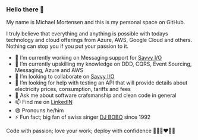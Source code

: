 ### Hello there 👋

My name is Michael Mortensen and this is my personal space on GitHub.

I truly believe that everything and anything is possible with todays technology and cloud offerings from Azure, AWS, Google Cloud and others. Nothing can stop you if you put your passion to it.

- 🔭 I’m currently working on Messaging support for [Savvy I/O](https://github.com/codebeltnet/classlib-savvyio)
- 🌱 I’m currently upskilling my knowledge on DDD, CQRS, Event Sourcing, Messaging, Azure and AWS
- 👯 I’m looking to collaborate on [Savvy I/O](https://github.com/codebeltnet/classlib-savvyio) 
- 🤔 I’m looking for help with testing an API that will provide details about electricity prices, consumption, tariffs and fees
- 💬 Ask me about software crafsmanship and clean code in general
- 📫 Find me on [LinkedIN](https://www.linkedin.com/in/gimlichael/)
- 😄 Pronouns he/him
- ⚡ Fun fact; big fan of swiss singer [DJ BOBO](https://www.djbobo.com/) since 1992

Code with passion; love your work; deploy with confidence 👨‍💻️🔥❤️🚀😎
